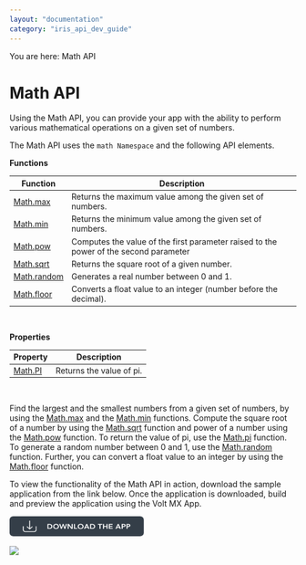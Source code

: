 ```yaml
---
layout: "documentation"
category: "iris_api_dev_guide"
---
```

                            

You are here: Math API

Math API
========

Using the Math API, you can provide your app with the ability to perform various mathematical operations on a given set of numbers.

The Math API uses the `math Namespace` and the following API elements.

**Functions**

  
| Function | Description |
| --- | --- |
| [Math.max](voltmx.math_functions.html#math.max) | Returns the maximum value among the given set of numbers. |
| [Math.min](voltmx.math_functions.html#math.min) | Returns the minimum value among the given set of numbers. |
| [Math.pow](voltmx.math_functions.html#math.pow) | Computes the value of the first parameter raised to the power of the second parameter |
| [Math.sqrt](voltmx.math_functions.html#math.sqr) | Returns the square root of a given number. |
| [Math.random](voltmx.math_functions.html#math.ran) | Generates a real number between 0 and 1. |
| [Math.floor](voltmx.math_functions.html#math.floor) | Converts a float value to an integer (number before the decimal). |

 

**Properties**

| Property | Description |
| --- | --- |
| [Math.PI](voltmx.math_functions.html#math.pi) | Returns the value of pi. |

 

Find the largest and the smallest numbers from a given set of numbers, by using the [Math.max](voltmx.math_functions.html#math.max) and the [Math.min](voltmx.math_functions.html#math.min) functions. Compute the square root of a number by using the [Math.sqrt](voltmx.math_functions.html#math.sqr) function and power of a number using the [Math.pow](voltmx.math_functions.html#math.pow) function. To return the value of pi, use the [Math.pi](voltmx.math_functions.html#math.pi) function. To generate a random number between 0 and 1, use the [Math.random](voltmx.math_functions.html#math.ran) function. Further, you can convert a float value to an integer by using the [Math.floor](voltmx.math_functions.html#math.floor) function.

To view the functionality of the Math API in action, download the sample application from the link below. Once the application is downloaded, build and preview the application using the Volt MX App.  

[![](resources/images/download_button_08__002__236x35.png)](https://github.com/KonyDocs/Sampleapps/tree/master/MathAPI)

![](resources/prettify/onload.png)
